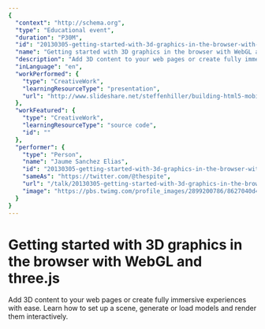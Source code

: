 ```yaml
---
{
  "context": "http://schema.org",
  "type": "Educational event",
  "duration": "P30M",
  "id": "20130305-getting-started-with-3d-graphics-in-the-browser-with-webgl-and-threejs",
  "name": "Getting started with 3D graphics in the browser with WebGL and three.js",
  "description": "Add 3D content to your web pages or create fully immersive experiences with ease. Learn how to set up a scene, generate or load models and render them interactively.",
  "inLanguage": "en",
  "workPerformed": {
    "type": "CreativeWork",
    "learningResourceType": "presentation",
    "url": "http://www.slideshare.net/steffenhiller/building-html5-mobile-apps-with-sencha-touch"
  },
  "workFeatured": {
    "type": "CreativeWork",
    "learningResourceType": "source code",
    "id": ""
  },
  "performer": {
    "type": "Person",
    "name": "Jaume Sanchez Elias",
    "id": "20130305-getting-started-with-3d-graphics-in-the-browser-with-webgl-and-threejs",
    "sameAs": "https://twitter.com/@thespite",
    "url": "/talk/20130305-getting-started-with-3d-graphics-in-the-browser-with-webgl-and-threejs.html",
    "image": "https://pbs.twimg.com/profile_images/2899200786/8627040d4affe3d9ff80c9e861f8ba34.png"
  }
}
---
```

# Getting started with 3D graphics in the browser with WebGL and three.js

Add 3D content to your web pages or create fully immersive experiences with ease. Learn how to set up a scene, generate or load models and render them interactively.
